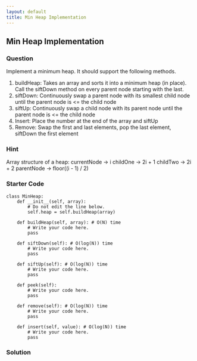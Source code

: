 ```yaml
---
layout: default
title: Min Heap Implementation
---
```


## Min Heap Implementation

### Question
Implement a minimum heap.  It should support the following methods.
1. buildHeap: Takes an array and sorts it into a minimum heap (in place). Call the siftDown method on every parent node starting with the last.
2. siftDown: Continuously swap a parent node with its smallest child node until the parent node is <= the child node
3. siftUp: Continuously swap a child node with its parent node until the parent node is <= the child node
4. Insert: Place the number at the end of the array and siftUp
5. Remove: Swap the first and last elements, pop the last element, siftDown the first element

### Hint
Array structure of a heap:
currentNode -> i
childOne -> 2i + 1
childTwo -> 2i + 2
parentNode -> floor((i - 1) / 2)

### Starter Code
```
class MinHeap:
    def __init__(self, array):
        # Do not edit the line below.
        self.heap = self.buildHeap(array)

    def buildHeap(self, array): # O(N) time
        # Write your code here.
        pass

    def siftDown(self): # O(log(N)) time
        # Write your code here.
        pass

    def siftUp(self): # O(log(N)) time
        # Write your code here.
        pass

    def peek(self):
        # Write your code here.
        pass

    def remove(self): # O(log(N)) time
        # Write your code here.
        pass

    def insert(self, value): # O(log(N)) time
        # Write your code here.
        pass
```

### Solution
